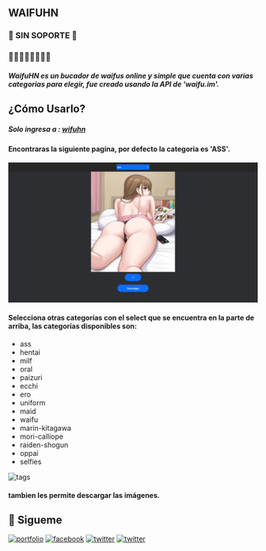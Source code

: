 
##  WAIFUHN

### 🚫 SIN SOPORTE 🚫

### 🚫🚫🚫🚫🚫🚫🚫🚫

##### WaifuHN es un bucador de waifus online y simple que cuenta con varias categorias para elegir, fue creado usando la API de 'waifu.im'.

## ¿Cómo Usarlo?

##### Solo ingresa a :  [wifuhn](https://waifuhn.vercel.app)

#### Encontraras la siguiente pagina, por defecto la categoria es 'ASS'.
![web](https://raw.githubusercontent.com/AnimeCoding/Waifuhn/main/Captura%20de%20pantalla%20(123).png)
#### Selecciona otras categorías con el select que se encuentra en la parte de arriba, las categorías disponibles son: 


* ass
* hentai
* milf
* oral
* paizuri
* ecchi
* ero
* uniform
* maid
* waifu
* marin-kitagawa
* mori-calliope
* raiden-shogun
* oppai
* selfies

![tags](https://raw.githubusercontent.com/ever2402/Waifuhn/main/tags.png)

#### tambien les permite descargar las imágenes.

## 🔗 Sigueme
[![portfolio](https://img.shields.io/badge/my_web-000?style=for-the-badge&logo=ko-fi&logoColor=white)](https://kiro.vercel.app)
[![facebook](https://img.shields.io/badge/facebook-0A66C2?style=for-the-badge&logo=facebook&logoColor=white)](https://www.facebook.com/profile.php?id=100083268452802)
[![twitter](https://img.shields.io/badge/twitter-000?style=for-the-badge&logo=twitter&logoColor=white)](https://twitter.com/bigan24)
[![twitter](https://img.shields.io/badge/telegram-0A66C2?style=for-the-badge&logo=telegram&logoColor=white)](https://t.me/begin24)
